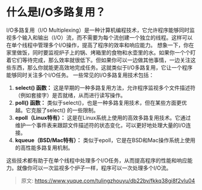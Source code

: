# 什么是I/O多路复用？

I/O多路复用（I/O Multiplexing）是一种计算机编程技术，它允许程序能够同时监视多个输入和输出（I/O）流，而不需要为每个流创建一个独立的线程。这样可以在单个线程中管理多个I/O操作，提高了程序的效率和响应能力。
想象一下，你在家里做饭，同时要监视炉子上的锅、烤箱里的食物和水壶里的水。如果你一个个盯着它们等待完成，那么效率就很低下。但如果你可以一边做其他事情，一边关注这些东西，那么你就能更高效地完成任务。这就类似于I/O多路复用，它让一个程序能够同时关注多个I/O任务。
一些常见的I/O多路复用技术包括：

1.  **select() 函数：** 这是早期的一种多路复用方法，允许程序监视多个文件描述符（例如套接字）是否就绪，从而进行读写操作。 
2.  **poll() 函数：** 类似于select()，也是一种多路复用技术，但在某些方面更优越。它克服了select() 的一些限制。 
3.  **epoll（Linux特有）：** 这是在Linux系统上使用的高效多路复用技术。它通过维护一个事件表来跟踪文件描述符的状态变化，可以更好地处理大量的I/O连接。 
4.  **kqueue（BSD/Mac特有）：** 类似于epoll，它是在BSD和Mac操作系统上使用的高性能多路复用机制。 

这些技术都有助于在单个线程中处理多个I/O任务，从而提高程序的性能和响应能力。就像你可以一次监视多个炉子一样，程序可以一次处理多个I/O流。


> 原文: <https://www.yuque.com/tulingzhouyu/db22bv/fkkq38gi8f2vlu04>